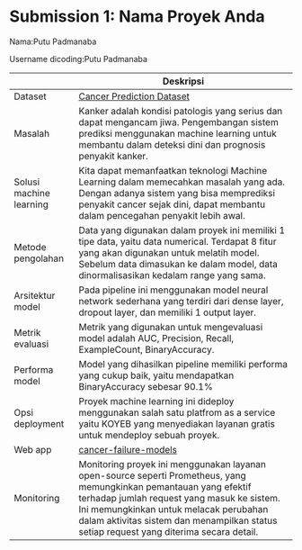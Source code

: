 # Submission 1: Nama Proyek Anda
Nama:Putu Padmanaba

Username dicoding:Putu Padmanaba

| | Deskripsi |
| ----------- | ----------- |
| Dataset | [Cancer Prediction Dataset](https://www.kaggle.com/datasets/rabieelkharoua/cancer-prediction-dataset) |
| Masalah | Kanker adalah kondisi patologis yang serius dan dapat mengancam jiwa. Pengembangan sistem prediksi menggunakan machine learning untuk membantu dalam deteksi dini dan prognosis penyakit kanker. |
| Solusi machine learning | Kita dapat memanfaatkan teknologi Machine Learning dalam memecahkan masalah yang ada. Dengan adanya sistem yang bisa memprediksi penyakit cancer sejak dini, dapat membantu dalam pencegahan penyakit lebih awal. |
| Metode pengolahan | Data yang digunakan dalam proyek ini memiliki 1 tipe data, yaitu data numerical. Terdapat 8 fitur yang akan digunakan untuk melatih model. Sebelum data dimasukan ke dalam model, data dinormalisasikan kedalam range yang sama.   |
| Arsitektur model | Pada pipeline ini menggunakan model neural network sederhana yang terdiri dari dense layer, dropout layer, dan memiliki 1 output layer. |
| Metrik evaluasi | Metrik yang digunakan untuk mengevaluasi model adalah AUC, Precision, Recall, ExampleCount, BinaryAccuracy. |
| Performa model | Model yang dihasilkan pipeline memiliki performa yang cukup baik, yaitu mendapatkan BinaryAccuracy sebesar 90.1% |
| Opsi deployment | Proyek machine learning ini dideploy menggunakan salah satu platfrom as a service yaitu KOYEB yang menyediakan layanan gratis untuk mendeploy sebuah proyek. |
| Web app | [cancer-failure-models](https://male-kaleena-naba231-54e6cd2a.koyeb.app/v1/models/cancer-failure-model/metadata)|
| Monitoring | Monitoring proyek ini menggunakan layanan open-source seperti Prometheus, yang memungkinkan pemantauan yang efektif terhadap jumlah request yang masuk ke sistem. Ini memungkinkan untuk melacak perubahan dalam aktivitas sistem dan menampilkan status setiap request yang diterima secara detail. |
